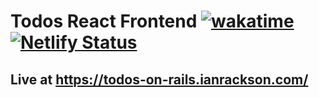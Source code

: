 # Todos React Frontend [![wakatime](https://wakatime.com/badge/github/irackson/todos-frontend.svg)](https://wakatime.com/badge/github/irackson/todos-frontend) [![Netlify Status](https://api.netlify.com/api/v1/badges/7cd99498-022d-4e3d-8f57-e00991a7de41/deploy-status)](https://app.netlify.com/sites/musing-leakey-be7ec7/deploys)

## Live at <https://todos-on-rails.ianrackson.com/>
